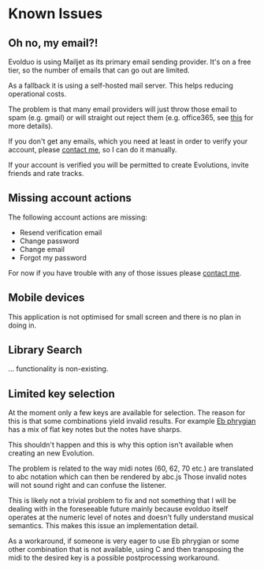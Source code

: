 # Known Issues

## Oh no, my email?!

Evolduo is using Mailjet as its primary email sending provider. It's on a free tier, so the number of emails that can
go out are limited.

As a fallback it is using a self-hosted mail server. This helps reducing operational costs.

The problem is that many email providers will just throw those email to spam (e.g. gmail) or
will straight out reject them (e.g. office365, see [this](https://answers.microsoft.com/en-us/outlook_com/forum/all/hotmailoutlook-block-list-s3140-blocks-all-new/699f3a56-406e-4804-97e2-cbe23b9bb01c?page=1)
for more details).

If you don't get any emails, which you need at least in order to verify your account,
please [contact me](https://evolduo.cons.gr/contact), so I can do it manually.

If your account is verified you will be permitted to create Evolutions, invite friends
and rate tracks.

## Missing account actions

The following account actions are missing:

- Resend verification email
- Change password
- Change email
- Forgot my password

For now if you have trouble with any of those issues please [contact me](https://evolduo.cons.gr/contact).


## Mobile devices

This application is not optimised for small screen and there is no plan in doing in.

## Library Search

... functionality is non-existing.

## Limited key selection

At the moment only a few keys are available for selection. The reason for this is that some
combinations yield invalid results. For example [Eb phrygian](https://evolduo.cons.gr/explorer?key=Eb&mode=phrygian&progression=I-I-I-I&chord=R&tempo=110)
has a mix of flat key notes but the notes have sharps.

This shouldn't happen and this is why this option isn't available when creating an new Evolution.

The problem is related to the way midi notes (60, 62, 70 etc.) are translated to abc notation
which can then be rendered by abc.js Those invalid notes will not sound right and can confuse
the listener.

This is likely not a trivial problem to fix and not something that I will be dealing with in
the foreseeable future mainly because evolduo itself operates at the numeric level of notes
and doesn't fully understand musical semantics. This makes this issue an implementation detail.

As a workaround, if someone is very eager to use Eb phrygian or some other combination that is
not available, using C and then transposing the midi to the desired key is a possible 
postprocessing workaround.
